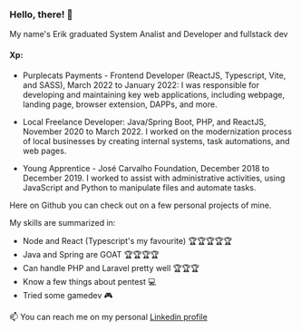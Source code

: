 ### Hello, there! :mage:

My name's Erik graduated System Analist and Developer and fullstack dev

#### Xp:

* Purplecats Payments - Frontend Developer (ReactJS, Typescript, Vite, and SASS), March 2022 to January 2022:
I was responsible for developing and maintaining key web applications, including webpage, landing page, browser extension, DAPPs, and more.

* Local Freelance Developer: Java/Spring Boot, PHP, and ReactJS, November 2020 to March 2022.
I worked on the modernization process of local businesses by creating internal systems, task automations, and web pages.

* Young Apprentice - José Carvalho Foundation, December 2018 to December 2019.
I worked to assist with administrative activities, using JavaScript and Python to manipulate files and automate tasks.

Here on Github you can check out on a few personal projects of mine.

My skills are summarized in:
- Node and React (Typescript's my favourite) 🏆🏆🏆🏆🏆
- Java and Spring are GOAT 🏆🏆🏆🏆
- Can handle PHP and Laravel pretty well 🏆🏆🏆
- Know a few things about pentest 💻
- Tried some gamedev 🎮


📫 You can reach me on my personal [Linkedin profile](https://www.linkedin.com/in/erik-natan-moreira-santos-983865195/)

<!--
**FueledByRage/FueledByRage** is a ✨ _special_ ✨ repository because its `README.md` (this file) appears on your GitHub profile.

Here are some ideas to get you started:

- 🔭 I’m currently working on ...
- 🌱 I’m currently learning ...
- 👯 I’m looking to collaborate on ...
- 🤔 I’m looking for help with ...
- 💬 Ask me about ...
- 📫 How to reach me: ...
- 😄 Pronouns: ...
- ⚡ Fun fact: ...
-->

